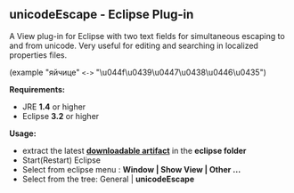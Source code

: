 ## unicodeEscape - Eclipse Plug-in ##
A View plug-in for Eclipse with two text fields for simultaneous escaping to and from unicode.
Very useful for editing and searching in localized properties  files.

(example "яйчице" `<->` "\u044f\u0439\u0447\u0438\u0446\u0435")

**Requirements:**
  * JRE **1.4** or higher
  * Eclipse **3.2** or higher


**Usage:**
  * extract the latest **[downloadable artifact](http://code.google.com/p/unicode-escape-eclipse/downloads/list)** in the **eclipse folder**
  * Start(Restart) Eclipse
  * Select from eclipse menu : **Window | Show View | Other ...**
  * Select from the tree: General | **unicodeEscape**